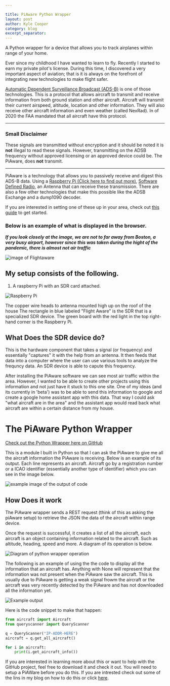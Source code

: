 ```yaml
---

title: PiAware Python Wrapper
layout: post
author: Kyle Cooper
category: blog 
excerpt_separator: 
---
```


A Python wrapper for a device that allows you to track airplanes within range of your home.
<!--more-->

Ever since my childhood I have wanted to learn to fly. 
Recently I started to earn my private pilot's license. 
During this time, I discovered a very important aspect of aviation; 
that is it is always on the forefront of integrating new technologies to make flight safer. 


[Automatic Dependent Surveillance  Broadcast (ADS-B)](https://www.faa.gov/nextgen/programs/adsb/) 
is one of those technologies. 
This is a protocol that allows aircraft to transmit and receive information from both ground station and other aircraft. 
Aircraft will transmit their current airspeed, altitude, location and other information. 
They will also receive other aircraft information and even weather (called NexRad). 
In  of 2020 the FAA mandated that all aircraft have this protocol. 

---
### Small Disclaimer 

These signals are transmitted without encryption and it should be noted it is **not** illegal to read these signals. 
However, transmitting on the ADSB frequency without approved licensing or an approved device could be. 
The PiAware, does **not** transmit. 

---

PiAware is a technology that allows you to passively receive and digest this ADS-B data. 
Using a [Raspberry Pi (Click here to find out more)](https://www.raspberrypi.org/), [Software Defined Radio](https://en.wikipedia.org/wiki/Software-defined_radio), 
an Antenna that can receive these transmission. 
There are also a few other technologies that make this possible like the ADSB Exchange and a dump1090 decoder.

If you are interested in setting one of these up in your area, check out [this guide](https://flightaware.com/adsb/piaware/install) to get started.

### Below is an example of what is displayed in the browser. 

***If you look closely at the image, we are not to far away from Boston, 
a very busy airport, however since this was taken during the hight of the pandemic, there is 
almost not air traffic***

![image of Flightaware](https://firebasestorage.googleapis.com/v0/b/blog-3ac4f.appspot.com/o/sbmSSBa413.png?alt=media&token=e5964677-5529-4ba6-abf1-c4797ea6cb65)


## My setup consists  of the following. 

1. A raspberry Pi with an SDR card attached. 

![Raspberry Pi](https://firebasestorage.googleapis.com/v0/b/blog-3ac4f.appspot.com/o/IMG_1729.JPG?alt=media&token=c2727f88-ece0-4226-ad41-76e3a075b83f)

The copper wire heads to antenna mounted high up on the roof of the house 
The rectangle in blue labeled "Flight Aware" is the SDR that is a specialized SDR device. 
The green board with the red light in the top right-hand corner is the Raspberry Pi. 

## What Does the SDR device do? 

This is the hardware component that takes a signal (or frequency) and essentially 
"captures" it with the help from an antenna. 
It then feeds that data into a computer where the user can use various tools 
to analyze the frequncy data. An SDR device is able to capute this frequency. 

After installing the PiAware software we can see most air traffic within the area. 
However, I wanted to be able to create other projects using this information and 
not just have it stuck to this one site. 
One of my ideas (and its currently in 'beta') 
was to be able to send this information to google and create a google home assistant app with this data. 
That way I could ask "what aircraft are in the area" and the assistant app would 
read back what aircraft are within a certain distance from my house.

# The PiAware Python Wrapper

[Check out the Python Wrapper here on GitHub](https://github.com/kc8/piawaredump1090wrapper)

This is a module I built in Python so that I can ask the PiAware to give me all the aircraft information the PiAware is receiving. 
Below is an example of its output. Each line represents an aircraft. 
Aircraft go by a registration number or a ICAO identifier (essentially another type of identifier) which you can see in the image below.

![example image of the output of code](https://firebasestorage.googleapis.com/v0/b/blog-3ac4f.appspot.com/o/python_piaware_wrapper%2Fexample_aircraft_python.png?alt=media&token=ed4e1693-4285-44a7-bd91-3b86edd2fb78)


## How Does it work

The PiAware wrapper sends a REST request (think of this as asking the piAware setup) to retrieve the JSON the data of the aircraft within range device. 

Once the request is successful, 
it creates a list of all the aircraft, each aircraft is an object containing information related to the aircraft. 
Such as altitude, heading, speed and more. A diagram of its operation is below.

![Diagram of python wrapper operation](https://firebasestorage.googleapis.com/v0/b/blog-3ac4f.appspot.com/o/python_piaware_wrapper%2FPiAware%20Basic%20Diagram.png?alt=media&token=cfaacacb-90f7-4026-a698-d84e55b5a517)

The following is an example of using the the code to display all the information that an aircraft has. 
Anything with None will represent that the information was not present when the PiAware saw the aircraft. This is usually due to PiAware is getting a weak signal frowm the aircraft or the aircraft was very recently detected by the PiAware and has not downloaded all the information yet.

![Example output](https://firebasestorage.googleapis.com/v0/b/blog-3ac4f.appspot.com/o/python_piaware_wrapper%2FQuery_with_output_display.png?alt=media&token=077c334f-2fcb-4660-99f1-564c8ed322e1)

Here is the code snippet to make that happen:

```python
from aircraft import Aircraft
from queryscanner import QueryScanner

q = QueryScanner("IP-ADDR-HERE")
aircraft = q.get_all_aircraft()

for i in aircraft: 
    print(i.get_aircraft_info())
```

If you are interested in learning more about this or want to help with the GitHub project, 
feel free to download it and check it out. 
You will need to setup a PiAWare before you do this. 
If you are intrested check out some of the lins in my blog on how to do this or click [here](https://flightaware.com/adsb/piaware/install).
